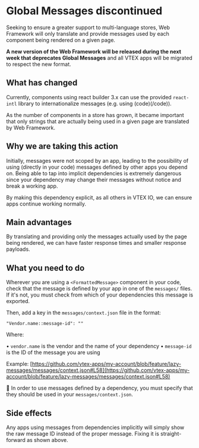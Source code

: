 # Global Messages discontinued

Seeking to ensure a greater support to multi-language stores, Web Framework will only translate and provide messages used by each component being rendered on a given page.

 __A new version of the Web Framework will be released during the next week that deprecates Global Messages__ and all VTEX apps will be migrated to respect the new format. 

## What has changed 

Currently, components using react builder 3.x can use the provided `react-intl` library to internationalize messages (e.g. using (code)<FormattedMessage/>(/code)).

As the number of components in a store has grown, it became important that only strings that are actually being used in a given page are translated by Web Framework. 

## Why we are taking this action

Initially, messages were not scoped by an app, leading to the possibility of using (directly in your code) messages defined by other apps you depend on. Being able to tap into implicit dependencies is extremely dangerous since your dependency may change their messages without notice and break a working app.

By making this dependency explicit, as all others in VTEX IO, we can ensure apps continue working normally. 

## Main advantages

By translating and providing only the messages actually used by the page being rendered, we can have faster response times and smaller response payloads.

## What you need to do

Wherever you are using a `<FormattedMessage>` component in your code, check that the message is defined by your app in one of the `messages/` files. If it's not, you must check from which of your dependencies this message is exported. 

Then, add a key in the `messages/context.json` file in the format:

`"Vendor.name::message-id": ""`

Where:

•	`vendor.name` is the vendor and the name of your dependency
•	`message-id` is the ID of the message you are using

Example: [https://github.com/vtex-apps/my-account/blob/feature/lazy-messages/messages/context.json#L58](https://github.com/vtex-apps/my-account/blob/feature/lazy-messages/messages/context.json#L58)

:eyes: In order to use messages defined by a dependency, you must specify that they should be used in your `messages/context.json`.

## Side effects 

Any apps using messages from dependencies implicitly will simply show the raw message ID instead of the proper message. Fixing it is straight-forward as shown above. 

